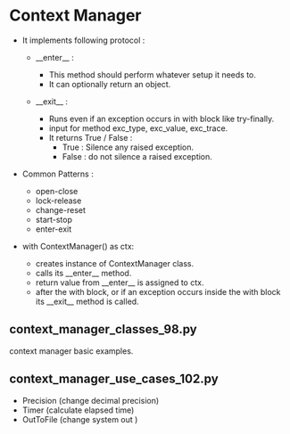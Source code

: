 # Context Manager

- It implements following protocol : 
   - \_\_enter\_\_ :
        - This method should perform whatever setup it needs to.
        - It can optionally return an object.
   
   - \_\_exit\_\_ : 
        - Runs even if an exception occurs in with block like try-finally.
        - input for method exc_type, exc_value, exc_trace.
        - It returns True / False :
            - True : Silence any raised exception.
            - False : do not silence a raised exception.
        
- Common Patterns :
    - open-close
    - lock-release
    - change-reset
    - start-stop
    - enter-exit
   
- with ContextManager() as ctx:
    - creates instance of ContextManager class.
    - calls its \_\_enter\_\_ method.
    - return value from \_\_enter\_\_ is assigned to ctx.
    - after the with block, or if an exception occurs inside the with block its \_\_exit\_\_ method is called.
    
 
 ## context_manager_classes_98.py 
 context manager basic examples.
 
 ## context_manager_use_cases_102.py
   - Precision (change decimal precision) 
   - Timer (calculate elapsed time)
   - OutToFile (change system out )
      
